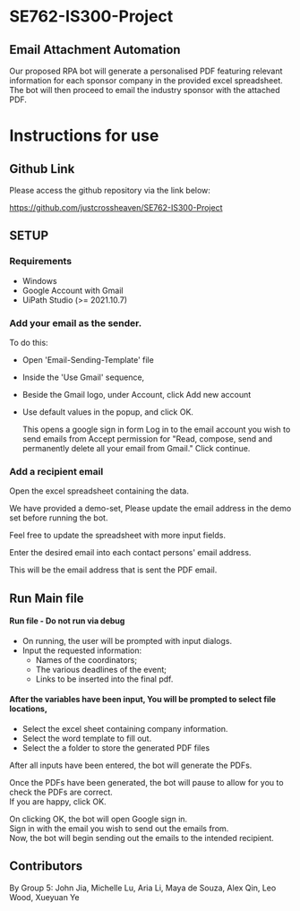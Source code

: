 # SE762-IS300-Project

## Email Attachment Automation

Our proposed RPA bot will generate a personalised PDF featuring relevant information for each sponsor company in the provided excel spreadsheet. The bot will then proceed to email the industry sponsor with the attached PDF.

# Instructions for use

## Github Link

Please access the github repository via the link below:

https://github.com/justcrossheaven/SE762-IS300-Project

## SETUP

### Requirements

- Windows
- Google Account with Gmail
- UiPath Studio (>= 2021.10.7)

### Add your email as the sender.

To do this:

- Open 'Email-Sending-Template' file
- Inside the 'Use Gmail' sequence,
- Beside the Gmail logo, under Account, click Add new account
- Use default values in the popup, and click OK.

  This opens a google sign in form
  Log in to the email account you wish to send emails from
  Accept permission for "Read, compose, send and permanently delete all your email from Gmail."
  Click continue.

### Add a recipient email

Open the excel spreadsheet containing the data.

We have provided a demo-set, Please update the email address in the demo set before running the bot.

Feel free to update the spreadsheet with more input fields.

Enter the desired email into each contact persons' email address.

This will be the email address that is sent the PDF email.

## Run Main file

#### Run file - Do not run via debug

- On running, the user will be prompted with input dialogs.
- Input the requested information:
  - Names of the coordinators;
  - The various deadlines of the event;
  - Links to be inserted into the final pdf.

#### After the variables have been input, You will be prompted to select file locations,

- Select the excel sheet containing company information.
- Select the word template to fill out.
- Select the a folder to store the generated PDF files

After all inputs have been entered, the bot will generate the PDFs.

Once the PDFs have been generated, the bot will pause to allow for you to check the PDFs are correct.  
If you are happy, click OK.

On clicking OK, the bot will open Google sign in.  
Sign in with the email you wish to send out the emails from.  
Now, the bot will begin sending out the emails to the intended recipient.

## Contributors

By Group 5:
John Jia, Michelle Lu, Aria Li, Maya de Souza, Alex Qin, Leo Wood, Xueyuan Ye
